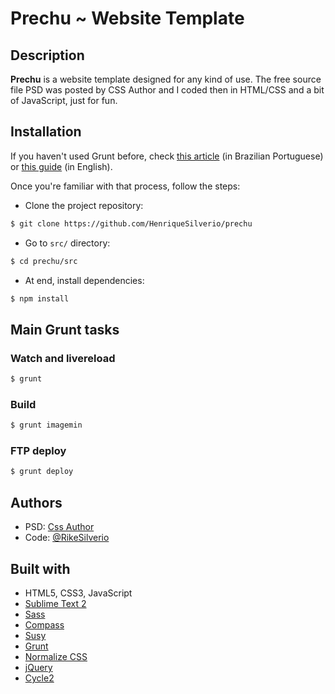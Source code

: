 # Prechu ~ Website Template


## Description

**Prechu** is a website template designed for any kind of use. The free source file PSD was posted by CSS Author and I coded then in HTML/CSS and a bit of JavaScript, just for fun.


## Installation

If you haven't used Grunt before, check [this article](http://blog.henriquesilverio.com/javascript-e-jquery/grunt-js-automatize-tarefas-e-otimize-o-seu-workflow/) (in Brazilian Portuguese) or [this guide](http://gruntjs.com/getting-started) (in English).

Once you're familiar with that process, follow the steps:

- Clone the project repository:

``` bash
$ git clone https://github.com/HenriqueSilverio/prechu
```

- Go to `src/` directory:

``` bash
$ cd prechu/src
```

- At end, install dependencies:

``` bash
$ npm install
```


## Main Grunt tasks

### Watch and livereload

``` bash
$ grunt
```

### Build

``` bash
$ grunt imagemin
```

### FTP deploy 

``` bash
$ grunt deploy
```


## Authors

* PSD: [Css Author](http://www.cssauthor.com/minimal-responsive-website-template-psd-for-free-download/)
* Code: [@RikeSilverio](http://www.twitter.com/RikeSilverio/)


## Built with

* HTML5, CSS3, JavaScript
* [Sublime Text 2](http://sublimetext.com/)
* [Sass](http://sass-lang.com/)
* [Compass](http://compass-style.org/)
* [Susy](http://susy.oddbird.net/)
* [Grunt](http://gruntjs.com/)
* [Normalize CSS](http://necolas.github.io/normalize.css/)
* [jQuery](http://jquery.com/)
* [Cycle2](http://jquery.malsup.com/cycle2/)
